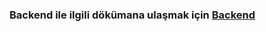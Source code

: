 ### Backend ile ilgili dökümana ulaşmak için [Backend](https://github.com/wolfscatt/Collabio/tree/main/CollabioBackend/README.md)
